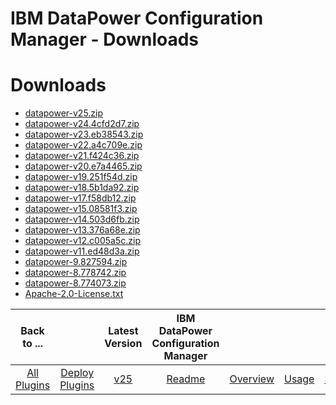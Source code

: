 
IBM DataPower Configuration Manager - Downloads
===============================================

# Downloads

- [datapower-v25.zip](https://raw.githubusercontent.com/UrbanCode/IBM-UCD-PLUGINS/main/files/datapower/datapower-v25.zip)
- [datapower-v24.4cfd2d7.zip](https://github.com/ibm-datapower/datapower-configuration-manager/releases/download/24/datapower-v24.4cfd2d7.zip)
- [datapower-v23.eb38543.zip](https://raw.githubusercontent.com/UrbanCode/IBM-UCD-PLUGINS/main/files/datapower/datapower-v23.eb38543.zip)
- [datapower-v22.a4c709e.zip](https://raw.githubusercontent.com/UrbanCode/IBM-UCD-PLUGINS/main/files/datapower/datapower-v22.a4c709e.zip)
- [datapower-v21.f424c36.zip](https://raw.githubusercontent.com/UrbanCode/IBM-UCD-PLUGINS/main/files/datapower/datapower-v21.f424c36.zip)
- [datapower-v20.e7a4465.zip](https://raw.githubusercontent.com/UrbanCode/IBM-UCD-PLUGINS/main/files/datapower/datapower-v20.e7a4465.zip)
- [datapower-v19.251f54d.zip](https://raw.githubusercontent.com/UrbanCode/IBM-UCD-PLUGINS/main/files/datapower/datapower-v19.251f54d.zip)
- [datapower-v18.5b1da92.zip](https://raw.githubusercontent.com/UrbanCode/IBM-UCD-PLUGINS/main/files/datapower/datapower-v18.5b1da92.zip)
- [datapower-v17.f58db12.zip](https://raw.githubusercontent.com/UrbanCode/IBM-UCD-PLUGINS/main/files/datapower/datapower-v17.f58db12.zip)
- [datapower-v15.08581f3.zip](https://raw.githubusercontent.com/UrbanCode/IBM-UCD-PLUGINS/main/files/datapower/datapower-v15.08581f3.zip)
- [datapower-v14.503d6fb.zip](https://raw.githubusercontent.com/UrbanCode/IBM-UCD-PLUGINS/main/files/datapower/datapower-v14.503d6fb.zip)
- [datapower-v13.376a68e.zip](https://raw.githubusercontent.com/UrbanCode/IBM-UCD-PLUGINS/main/files/datapower/datapower-v13.376a68e.zip)
- [datapower-v12.c005a5c.zip](https://raw.githubusercontent.com/UrbanCode/IBM-UCD-PLUGINS/main/files/datapower/datapower-v12.c005a5c.zip)
- [datapower-v11.ed48d3a.zip](https://raw.githubusercontent.com/UrbanCode/IBM-UCD-PLUGINS/main/files/datapower/datapower-v11.ed48d3a.zip)
- [datapower-9.827594.zip](https://raw.githubusercontent.com/UrbanCode/IBM-UCD-PLUGINS/main/files/datapower/datapower-9.827594.zip)
- [datapower-8.778742.zip](https://raw.githubusercontent.com/UrbanCode/IBM-UCD-PLUGINS/main/files/datapower/datapower-8.778742.zip)
- [datapower-8.774073.zip](https://raw.githubusercontent.com/UrbanCode/IBM-UCD-PLUGINS/main/files/datapower/datapower-8.774073.zip)
- [Apache-2.0-License.txt](https://raw.githubusercontent.com/UrbanCode/IBM-UCD-PLUGINS/main/files/datapower/Apache-2.0-License.txt)

|Back to ...||Latest Version|IBM DataPower Configuration Manager ||||
| :---: | :---: | :---: | :---: | :---: | :---: | :---: |
|[All Plugins](../../index.md)|[Deploy Plugins](../README.md)|[v25](https://raw.githubusercontent.com/UrbanCode/IBM-UCD-PLUGINS/main/files/datapower/datapower-v25.zip)|[Readme](README.md)|[Overview](overview.md)|[Usage](usage.md)|[Steps](steps.md)|
